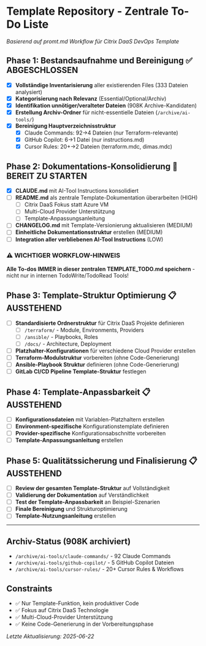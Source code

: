 # Template Repository - Zentrale To-Do Liste

*Basierend auf promt.md Workflow für Citrix DaaS DevOps Template*

## Phase 1: Bestandsaufnahme und Bereinigung ✅ ABGESCHLOSSEN

- [x] **Vollständige Inventarisierung** aller existierenden Files (333 Dateien analysiert)
- [x] **Kategorisierung nach Relevanz** (Essential/Optional/Archiv)  
- [x] **Identifikation unnötiger/veralteter Dateien** (908K Archive-Kandidaten)
- [x] **Erstellung Archiv-Ordner** für nicht-essentielle Dateien (`/archive/ai-tools/`)
- [x] **Bereinigung Hauptverzeichnisstruktur**
  - [x] Claude Commands: 92→4 Dateien (nur Terraform-relevante)
  - [x] GitHub Copilot: 6→1 Datei (nur instructions.md)
  - [x] Cursor Rules: 20+→2 Dateien (terraform.mdc, dimas.mdc)

## Phase 2: Dokumentations-Konsolidierung 🔄 BEREIT ZU STARTEN

- [x] **CLAUDE.md** mit AI-Tool Instructions konsolidiert
- [ ] **README.md** als zentrale Template-Dokumentation überarbeiten (HIGH)
  - [ ] Citrix DaaS Fokus statt Azure VM
  - [ ] Multi-Cloud Provider Unterstützung
  - [ ] Template-Anpassungsanleitung
- [ ] **CHANGELOG.md** mit Template-Versionierung aktualisieren (MEDIUM)
- [ ] **Einheitliche Dokumentationsstruktur** erstellen (MEDIUM)
- [ ] **Integration aller verbliebenen AI-Tool Instructions** (LOW)

### ⚠️ WICHTIGER WORKFLOW-HINWEIS
**Alle To-dos IMMER in dieser zentralen TEMPLATE_TODO.md speichern** - nicht nur in internen TodoWrite/TodoRead Tools!

## Phase 3: Template-Struktur Optimierung 📋 AUSSTEHEND

- [ ] **Standardisierte Ordnerstruktur** für Citrix DaaS Projekte definieren
  - [ ] `/terraform/` - Module, Environments, Providers
  - [ ] `/ansible/` - Playbooks, Roles
  - [ ] `/docs/` - Architecture, Deployment
- [ ] **Platzhalter-Konfigurationen** für verschiedene Cloud Provider erstellen
- [ ] **Terraform-Modulstruktur** vorbereiten (ohne Code-Generierung)
- [ ] **Ansible-Playbook Struktur** definieren (ohne Code-Generierung)
- [ ] **GitLab CI/CD Pipeline Template-Struktur** festlegen

## Phase 4: Template-Anpassbarkeit 📋 AUSSTEHEND

- [ ] **Konfigurationsdateien** mit Variablen-Platzhaltern erstellen
- [ ] **Environment-spezifische** Konfigurationstemplate definieren
- [ ] **Provider-spezifische** Konfigurationsabschnitte vorbereiten
- [ ] **Template-Anpassungsanleitung** erstellen

## Phase 5: Qualitätssicherung und Finalisierung 📋 AUSSTEHEND

- [ ] **Review der gesamten Template-Struktur** auf Vollständigkeit
- [ ] **Validierung der Dokumentation** auf Verständlichkeit
- [ ] **Test der Template-Anpassbarkeit** an Beispiel-Szenarien
- [ ] **Finale Bereinigung** und Strukturoptimierung
- [ ] **Template-Nutzungsanleitung** erstellen

---

## Archiv-Status (908K archiviert)
- `/archive/ai-tools/claude-commands/` - 92 Claude Commands
- `/archive/ai-tools/github-copilot/` - 5 GitHub Copilot Dateien  
- `/archive/ai-tools/cursor-rules/` - 20+ Cursor Rules & Workflows

## Constraints
- ✅ Nur Template-Funktion, kein produktiver Code
- ✅ Fokus auf Citrix DaaS Technologie
- ✅ Multi-Cloud-Provider Unterstützung
- ✅ Keine Code-Generierung in der Vorbereitungsphase

*Letzte Aktualisierung: 2025-06-22*